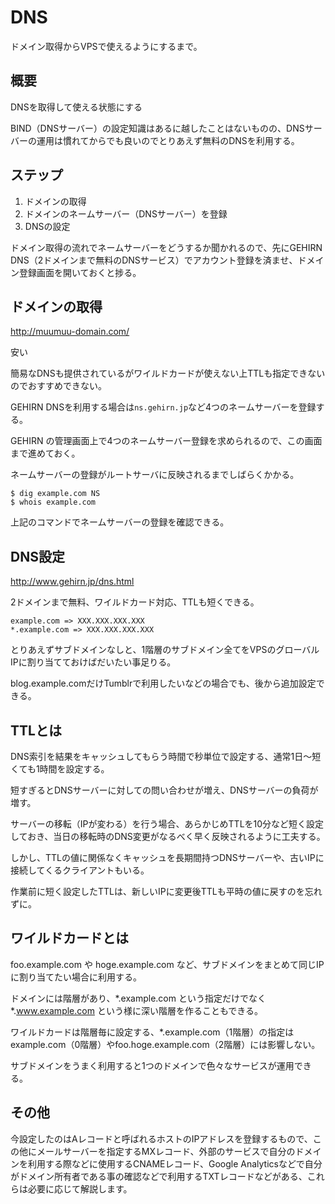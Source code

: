 # DNS

ドメイン取得からVPSで使えるようにするまで。

## 概要

DNSを取得して使える状態にする

BIND（DNSサーバー）の設定知識はあるに越したことはないものの、DNSサーバーの運用は慣れてからでも良いのでとりあえず無料のDNSを利用する。

## ステップ

1. ドメインの取得
2. ドメインのネームサーバー（DNSサーバー）を登録
3. DNSの設定

ドメイン取得の流れでネームサーバーをどうするか聞かれるので、先にGEHIRN DNS（2ドメインまで無料のDNSサービス）でアカウント登録を済ませ、ドメイン登録画面を開いておくと捗る。

## ドメインの取得

http://muumuu-domain.com/

安い

簡易なDNSも提供されているがワイルドカードが使えない上TTLも指定できないのでおすすめできない。

GEHIRN DNSを利用する場合は`ns.gehirn.jp`など4つのネームサーバーを登録する。

GEHIRN の管理画面上で4つのネームサーバー登録を求められるので、この画面まで進めておく。

ネームサーバーの登録がルートサーバに反映されるまでしばらくかかる。

	$ dig example.com NS
	$ whois example.com

上記のコマンドでネームサーバーの登録を確認できる。

## DNS設定

http://www.gehirn.jp/dns.html

2ドメインまで無料、ワイルドカード対応、TTLも短くできる。

	example.com => XXX.XXX.XXX.XXX
	*.example.com => XXX.XXX.XXX.XXX

とりあえずサブドメインなしと、1階層のサブドメイン全てをVPSのグローバルIPに割り当てておけばだいたい事足りる。

blog.example.comだけTumblrで利用したいなどの場合でも、後から追加設定できる。

## TTLとは

DNS索引を結果をキャッシュしてもらう時間で秒単位で設定する、通常1日〜短くても1時間を設定する。

短すぎるとDNSサーバーに対しての問い合わせが増え、DNSサーバーの負荷が増す。

サーバーの移転（IPが変わる）を行う場合、あらかじめTTLを10分など短く設定しておき、当日の移転時のDNS変更がなるべく早く反映されるように工夫する。

しかし、TTLの値に関係なくキャッシュを長期間持つDNSサーバーや、古いIPに接続してくるクライアントもいる。

作業前に短く設定したTTLは、新しいIPに変更後TTLも平時の値に戻すのを忘れずに。

## ワイルドカードとは

foo.example.com や hoge.example.com など、サブドメインをまとめて同じIPに割り当てたい場合に利用する。

ドメインには階層があり、*.example.com という指定だけでなく *.www.example.com という様に深い階層を作ることもできる。

ワイルドカードは階層毎に設定する、*.example.com（1階層）の指定はexample.com（0階層）やfoo.hoge.example.com（2階層）には影響しない。

サブドメインをうまく利用すると1つのドメインで色々なサービスが運用できる。

## その他

今設定したのはAレコードと呼ばれるホストのIPアドレスを登録するもので、この他にメールサーバーを指定するMXレコード、外部のサービスで自分のドメインを利用する際などに使用するCNAMEレコード、Google Analyticsなどで自分がドメイン所有者である事の確認などで利用するTXTレコードなどがある、これらは必要に応じて解説します。





